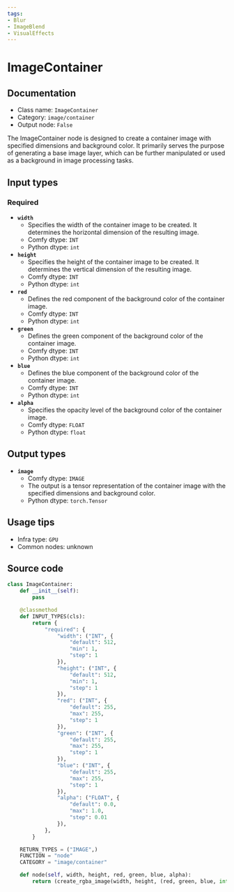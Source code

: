 ```yaml
---
tags:
- Blur
- ImageBlend
- VisualEffects
---
```


# ImageContainer
## Documentation
- Class name: `ImageContainer`
- Category: `image/container`
- Output node: `False`

The ImageContainer node is designed to create a container image with specified dimensions and background color. It primarily serves the purpose of generating a base image layer, which can be further manipulated or used as a background in image processing tasks.
## Input types
### Required
- **`width`**
    - Specifies the width of the container image to be created. It determines the horizontal dimension of the resulting image.
    - Comfy dtype: `INT`
    - Python dtype: `int`
- **`height`**
    - Specifies the height of the container image to be created. It determines the vertical dimension of the resulting image.
    - Comfy dtype: `INT`
    - Python dtype: `int`
- **`red`**
    - Defines the red component of the background color of the container image.
    - Comfy dtype: `INT`
    - Python dtype: `int`
- **`green`**
    - Defines the green component of the background color of the container image.
    - Comfy dtype: `INT`
    - Python dtype: `int`
- **`blue`**
    - Defines the blue component of the background color of the container image.
    - Comfy dtype: `INT`
    - Python dtype: `int`
- **`alpha`**
    - Specifies the opacity level of the background color of the container image.
    - Comfy dtype: `FLOAT`
    - Python dtype: `float`
## Output types
- **`image`**
    - Comfy dtype: `IMAGE`
    - The output is a tensor representation of the container image with the specified dimensions and background color.
    - Python dtype: `torch.Tensor`
## Usage tips
- Infra type: `GPU`
- Common nodes: unknown


## Source code
```python
class ImageContainer:
    def __init__(self):
        pass

    @classmethod
    def INPUT_TYPES(cls):
        return {
            "required": {
                "width": ("INT", {
                    "default": 512,
                    "min": 1,
                    "step": 1
                }),
                "height": ("INT", {
                    "default": 512,
                    "min": 1,
                    "step": 1
                }),
                "red": ("INT", {
                    "default": 255,
                    "max": 255,
                    "step": 1
                }),
                "green": ("INT", {
                    "default": 255,
                    "max": 255,
                    "step": 1
                }),
                "blue": ("INT", {
                    "default": 255,
                    "max": 255,
                    "step": 1
                }),
                "alpha": ("FLOAT", {
                    "default": 0.0,
                    "max": 1.0,
                    "step": 0.01
                }),
            },
        }

    RETURN_TYPES = ("IMAGE",)
    FUNCTION = "node"
    CATEGORY = "image/container"

    def node(self, width, height, red, green, blue, alpha):
        return (create_rgba_image(width, height, (red, green, blue, int(alpha * 255))).image_to_tensor().unsqueeze(0),)

```
